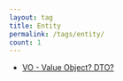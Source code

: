 ```yaml
---
layout: tag
title: Entity
permalink: /tags/entity/
count: 1
---
```


- [VO - Value Object? DTO?](https://jbb9229.github.io/blog/202003/value-object)
